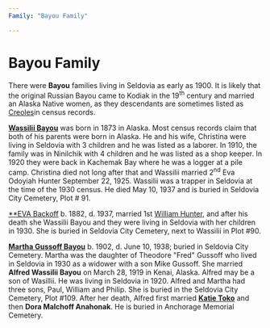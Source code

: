 ```yaml
---
Family: "Bayou Family"

---
```

# Bayou Family

There were **Bayou** families living in Seldovia as early as 1900. It is
likely that the original Russian Bayou came to Kodiak in the
19<sup>th</sup> century and married an Alaska Native women, as they
descendants are sometimes listed as
[Creoles](../_tidbits/Seldovia_Russian_Creoles_In.md)in census records.

[**Wassilii Bayou**](./Bayou_Wassilie.md) was born in 1873 in Alaska. Most census records claim
that both of his parents were born in Alaska. He and his wife, Christina
were living in Seldovia with 3 children and he was listed as a laborer.
In 1910, the family was in Ninilchik with 4 children and he was listed
as a shop keeper. In 1920 they were back in Kachemak Bay where he was a
logger at a pile camp. Christina died not long after that and Wassilii
married 2<sup>nd</sup> Eva Odoyiah Hunter September 22, 1925. Wassilii
was a trapper in Seldovia at the time of the 1930 census. He died May
10, 1937 and is buried in Seldovia City Cemetery, Plot \# 91.

[**EVA Backoff](../_people/Bayou_Eva_Hunter.md) b. 1882, d. 1937, married 1st
[William Hunter](../_families/Hunter_Family.md), and after his death she Wassilii
Bayou and they were living in Seldovia with her children in 1930. She is
buried in Seldovia City Cemetery, next to Wassilii in Plot \#90.

[**Martha Gussoff Bayou**](../_people/Bayou_Martha_Gussoff.md) b. 1902, d. June 10, 1938; buried in Seldovia
City Cemetery. Martha was the daughter of Theodore "Fred" Gussoff who
lived in Seldovia in 1930 as a widower with a son Mike Gussoff. She
married **Alfred Wassilii Bayou** on March 28, 1919 in Kenai, Alaska.
Alfred may be a son of Wasillii. He was living in Seldovia in 1920.
Alfred and Martha had three sons, Paul, William and Philip. She is
buried in the Seldovia City Cemetery, Plot \#109. After her death,
Alfred first married [**Katie Toko**](../_people/Toko_Katie.md) and then **Dora Malchoff Anahonak**.
He is buried in Anchorage Memorial Cemetery.
